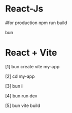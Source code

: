 # React-Js

#for production
npm run build



bun

# React + Vite

[1] bun create vite my-app

[2] cd my-app

[3] bun i

[4] bun run dev

[5] bun vite build
